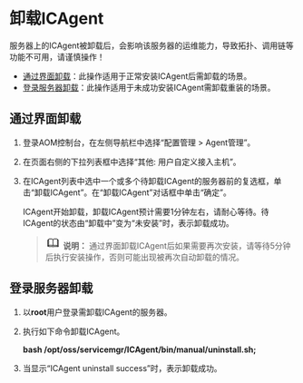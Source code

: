 # 卸载ICAgent<a name="aom_02_0096"></a>

服务器上的ICAgent被卸载后，会影响该服务器的运维能力，导致拓扑、调用链等功能不可用，请谨慎操作！

-   [通过界面卸载](#zh-cn_topic_0174154561_zh-cn_topic_0173929605_section6443113288)：此操作适用于正常安装ICAgent后需卸载的场景。
-   [登录服务器卸载](#zh-cn_topic_0174154561_zh-cn_topic_0173929605_section24710112816)：此操作适用于未成功安装ICAgent需卸载重装的场景。

## 通过界面卸载<a name="zh-cn_topic_0174154561_zh-cn_topic_0173929605_section6443113288"></a>

1.  登录AOM控制台，在左侧导航栏中选择“配置管理 \> Agent管理”。
2.  在页面右侧的下拉列表框中选择“其他: 用户自定义接入主机”。
3.  在ICAgent列表中选中一个或多个待卸载ICAgent的服务器前的复选框，单击“卸载ICAgent”。在“卸载ICAgent”对话框中单击“确定”。

    ICAgent开始卸载，卸载ICAgent预计需要1分钟左右，请耐心等待。待ICAgent的状态由“卸载中”变为“未安装”时，表示卸载成功。

    >![](public_sys-resources/icon-note.gif) **说明：** 
    >通过界面卸载ICAgent后如果需要再次安装，请等待5分钟后执行安装操作，否则可能出现被再次自动卸载的情况。


## 登录服务器卸载<a name="zh-cn_topic_0174154561_zh-cn_topic_0173929605_section24710112816"></a>

1.  以**root**用户登录需卸载ICAgent的服务器。
2.  执行如下命令卸载ICAgent。

    **bash /opt/oss/servicemgr/ICAgent/bin/manual/uninstall.sh;**

3.  当显示“ICAgent uninstall success”时，表示卸载成功。

